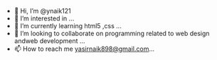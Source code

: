 - 👋 Hi, I’m @ynaik121
- 👀 I’m interested in ...
- 🌱 I’m currently learning html5 ,css ...
- 💞️ I’m looking to collaborate on  programming related to web design andweb development
...
- 📫 How to reach me yasirnaik898@gmail.com...

<!---
ynaik121/ynaik121 is a ✨ special ✨ repository because its `README.md` (this file) appears on your GitHub profile.
You can click the Preview link to take a look at your changes.
--->
